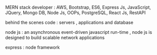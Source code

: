 MERN stack developer : AWS, Bootstrap, ES6, Express Js, JavaScript, JQuery, Mongo DB, Node Js, OOPs, PostgreSQL, React Js, RestAPI

behind the scenes code : servers , applications and database

node js : an asynchronous event-driven javascript run-time , node js is designed to build scalable network applications

express : node framework
